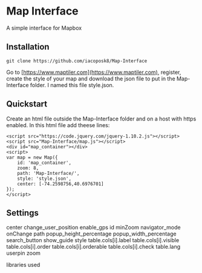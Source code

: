 
# Map Interface
A simple interface for Mapbox

## Installation

    git clone https://github.com/iacoposk8/Map-Interface
Go to [https://www.maptiler.com](https://www.maptiler.com), register, create the style of your map and download the json file to put in the Map-Interface folder. I named this file style.json.

## Quickstart
Create an html file outside the Map-Interface folder and on a host with https enabled. In this html file add theese lines:

    <script src="https://code.jquery.com/jquery-1.10.2.js"></script>
    <script src="Map-Interface/map.js"></script>
    <div id="map_container"></div>
    <script>
    var map = new Map({
    	id: 'map_container', 
    	zoom: 8, 
    	path: 'Map-Interface/',
    	style: 'style.json', 
    	center: [-74.2598756,40.6976701]
    });
    </script>

## Settings

center
change_user_position
enable_gps
id
minZoom
navigator_mode
onChange
path
popup_height_percentage
popup_width_percentage
search_button
show_guide
style
table.cols[i].label
table.cols[i].visible
table.cols[i].order 
table.cols[i].orderable
table.cols[i].check
table.lang
userpin
zoom

libraries used
